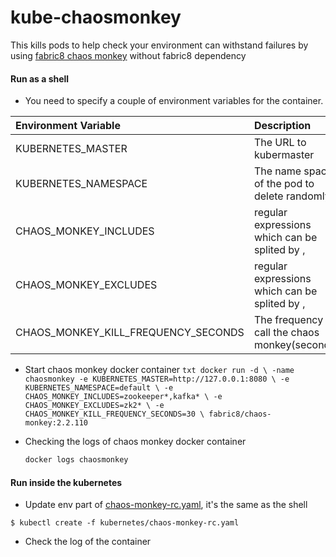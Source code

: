 # kube-chaosmonkey

This  kills pods to help check your environment can withstand failures by using [fabric8 chaos monkey](http://fabric8.io/guide/chaosMonkey.html) without fabric8 dependency


#### Run as a shell
   - You  need to specify a couple of environment variables for the container.
   
|Environment Variable|Description|example|
|:---------|:-------------|:-----------:|
|KUBERNETES_MASTER| 	The URL to kubermaster|http://127.0.0.1:8080|
|KUBERNETES_NAMESPACE| 	The name space of the pod to delete randomly|default|
|CHAOS_MONKEY_INCLUDES|regular expressions which can be splited by , |zk*,kafka*|
|CHAOS_MONKEY_EXCLUDES|regular expressions which can be splited by , |zk*,kafka*|
|CHAOS_MONKEY_KILL_FREQUENCY_SECONDS| The frequency to call the chaos monkey(seconds)| 30|
   - Start chaos monkey docker container 
    ```txt
    docker run -d \
    -name chaosmonkey
 	-e KUBERNETES_MASTER=http://127.0.0.1:8080 \
 	-e KUBERNETES_NAMESPACE=default \
	-e CHAOS_MONKEY_INCLUDES=zookeeper*,kafka* \
 	-e CHAOS_MONKEY_EXCLUDES=zk2* \
 	-e CHAOS_MONKEY_KILL_FREQUENCY_SECONDS=30 \
 	fabric8/chaos-monkey:2.2.110
    ```
  - Checking the logs of chaos monkey docker container 
  
    ```txt
    docker logs chaosmonkey
    ```


#### Run inside the kubernetes
  - Update env part of [chaos-monkey-rc.yaml](kubernetes/chaos-monkey-rc.yaml), it's the same as the shell

   ```
   $ kubectl create -f kubernetes/chaos-monkey-rc.yaml
   ```
   
  - Check the log of the container
   
   
  





